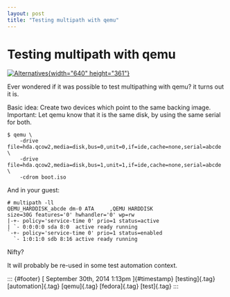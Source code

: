 ```yaml
---
layout: post
title: "Testing multipath with qemu"
---
```



Testing multipath with qemu
===========================

[![Alternatives](https://farm9.staticflickr.com/8091/8347363864_3afc816567_z.jpg){width="640"
height="361"}](https://www.flickr.com/photos/dno1967b/8347363864 "Alternatives by Daniel Oines, on Flickr")

Ever wondered if it was possible to test multipathing with qemu? it
turns out it is.

Basic idea: Create two devices which point to the same backing image.
Important: Let qemu know that it is the same disk, by using the same
serial for both.

    $ qemu \
        -drive file=hda.qcow2,media=disk,bus=0,unit=0,if=ide,cache=none,serial=abcde \
        -drive file=hda.qcow2,media=disk,bus=1,unit=1,if=ide,cache=none,serial=abcde \
        -cdrom boot.iso

And in your guest:

    # multipath -ll
    QEMU_HARDDISK_abcde dm-0 ATA     ,QEMU HARDDISK   
    size=30G features='0' hwhandler='0' wp=rw
    |-+- policy='service-time 0' prio=1 status=active
    | `- 0:0:0:0 sda 8:0  active ready running
    `-+- policy='service-time 0' prio=1 status=enabled
      `- 1:0:1:0 sdb 8:16 active ready running

Nifty?

It will probably be re-used in some test automation context.

::: {#footer}
[ September 30th, 2014 1:13pm ]{#timestamp} [testing]{.tag}
[automation]{.tag} [qemu]{.tag} [fedora]{.tag} [test]{.tag}
:::
